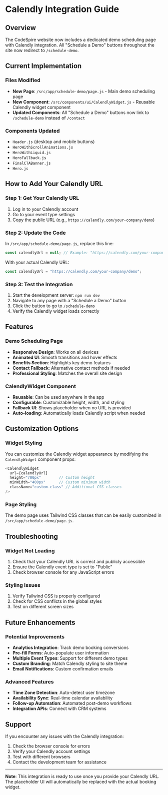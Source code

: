 # Calendly Integration Guide

## Overview
The CodeSpire website now includes a dedicated demo scheduling page with Calendly integration. All "Schedule a Demo" buttons throughout the site now redirect to `/schedule-demo`.

## Current Implementation

### Files Modified
- **New Page**: `/src/app/schedule-demo/page.js` - Main demo scheduling page
- **New Component**: `/src/components/ui/CalendlyWidget.js` - Reusable Calendly widget component
- **Updated Components**: All "Schedule a Demo" buttons now link to `/schedule-demo` instead of `/contact`

### Components Updated
- `Header.js` (desktop and mobile buttons)
- `HeroWithScrollAnimations.js`
- `HeroWithLiquid.js`
- `HeroFallback.js`
- `FinalCTABanner.js`
- `Hero.js`

## How to Add Your Calendly URL

### Step 1: Get Your Calendly URL
1. Log in to your Calendly account
2. Go to your event type settings
3. Copy the public URL (e.g., `https://calendly.com/your-company/demo`)

### Step 2: Update the Code
In `/src/app/schedule-demo/page.js`, replace this line:
```javascript
const calendlyUrl = null; // Example: "https://calendly.com/your-company/demo"
```

With your actual Calendly URL:
```javascript
const calendlyUrl = "https://calendly.com/your-company/demo";
```

### Step 3: Test the Integration
1. Start the development server: `npm run dev`
2. Navigate to any page with a "Schedule a Demo" button
3. Click the button to go to `/schedule-demo`
4. Verify the Calendly widget loads correctly

## Features

### Demo Scheduling Page
- **Responsive Design**: Works on all devices
- **Animated UI**: Smooth transitions and hover effects
- **Benefits Section**: Highlights key demo features
- **Contact Fallback**: Alternative contact methods if needed
- **Professional Styling**: Matches the overall site design

### CalendlyWidget Component
- **Reusable**: Can be used anywhere in the app
- **Configurable**: Customizable height, width, and styling
- **Fallback UI**: Shows placeholder when no URL is provided
- **Auto-loading**: Automatically loads Calendly script when needed

## Customization Options

### Widget Styling
You can customize the Calendly widget appearance by modifying the `CalendlyWidget` component props:

```javascript
<CalendlyWidget 
  url={calendlyUrl}
  height="700px"        // Custom height
  minWidth="400px"      // Custom minimum width
  className="custom-class" // Additional CSS classes
/>
```

### Page Styling
The demo page uses Tailwind CSS classes that can be easily customized in `/src/app/schedule-demo/page.js`.

## Troubleshooting

### Widget Not Loading
1. Check that your Calendly URL is correct and publicly accessible
2. Ensure the Calendly event type is set to "Public"
3. Check browser console for any JavaScript errors

### Styling Issues
1. Verify Tailwind CSS is properly configured
2. Check for CSS conflicts in the global styles
3. Test on different screen sizes

## Future Enhancements

### Potential Improvements
- **Analytics Integration**: Track demo booking conversions
- **Pre-fill Forms**: Auto-populate user information
- **Multiple Event Types**: Support for different demo types
- **Custom Branding**: Match Calendly styling to site theme
- **Email Notifications**: Custom confirmation emails

### Advanced Features
- **Time Zone Detection**: Auto-detect user timezone
- **Availability Sync**: Real-time calendar availability
- **Follow-up Automation**: Automated post-demo workflows
- **Integration APIs**: Connect with CRM systems

## Support

If you encounter any issues with the Calendly integration:
1. Check the browser console for errors
2. Verify your Calendly account settings
3. Test with different browsers
4. Contact the development team for assistance

---

**Note**: This integration is ready to use once you provide your Calendly URL. The placeholder UI will automatically be replaced with the actual booking widget.

